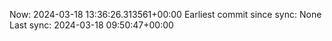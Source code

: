 Now: 2024-03-18 13:36:26.313561+00:00 Earliest commit since sync: None Last sync: 2024-03-18 09:50:47+00:00
